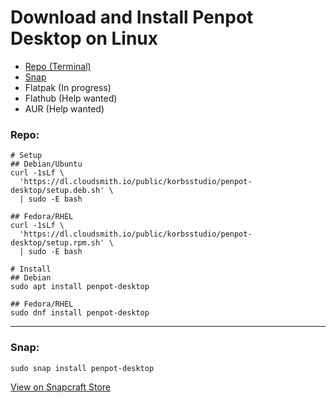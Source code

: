 # Download and Install Penpot Desktop on Linux

 - [Repo (Terminal)](#repo)
 - [Snap](#snap)
 - Flatpak (In progress)
 - Flathub (Help wanted)
 - AUR (Help wanted)

### Repo:
```
# Setup
## Debian/Ubuntu
curl -1sLf \
  'https://dl.cloudsmith.io/public/korbsstudio/penpot-desktop/setup.deb.sh' \
  | sudo -E bash

## Fedora/RHEL
curl -1sLf \
  'https://dl.cloudsmith.io/public/korbsstudio/penpot-desktop/setup.rpm.sh' \
  | sudo -E bash

# Install
## Debian
sudo apt install penpot-desktop

## Fedora/RHEL
sudo dnf install penpot-desktop
```

___

### Snap:
```
sudo snap install penpot-desktop
```
[View on Snapcraft Store](https://snapcraft.io/penpot-desktop)